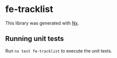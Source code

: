 # fe-tracklist

This library was generated with [Nx](https://nx.dev).

## Running unit tests

Run `nx test fe-tracklist` to execute the unit tests.
